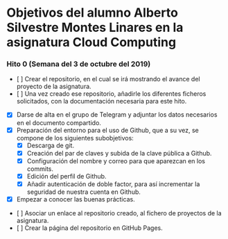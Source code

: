 # Objetivos del alumno Alberto Silvestre Montes Linares en la asignatura Cloud Computing

### Hito 0 (Semana del 3 de octubre del 2019)

- \[ ] Crear el repositorio, en el cual se irá mostrando el avance del proyecto de la asignatura.
- \[ ] Una vez creado ese repositorio, añadirle los diferentes ficheros solicitados, con la documentación necesaria para este hito.
- [x] Darse de alta en el grupo de Telegram y adjuntar los datos necesarios en el documento compartido.
- [x] Preparación del entorno para el uso de Github, que a su vez, se compone de los siguientes subobjetivos:
	+ [x] Descarga de git.
	+ [x] Creación del par de claves y subida de la clave pública a Github.
	+ [x] Configuración del nombre y correo para que aparezcan en los commits.
	+ [x] Edición del perfil de Github.
	+ [x] Añadir autenticación de doble factor, para así incrementar la seguridad de nuestra cuenta en Github.
- [x] Empezar a conocer las buenas prácticas.
- \[ ] Asociar un enlace al repositorio creado, al fichero de proyectos de la asignatura.
- \[ ] Crear la página del repositorio en GitHub Pages.
